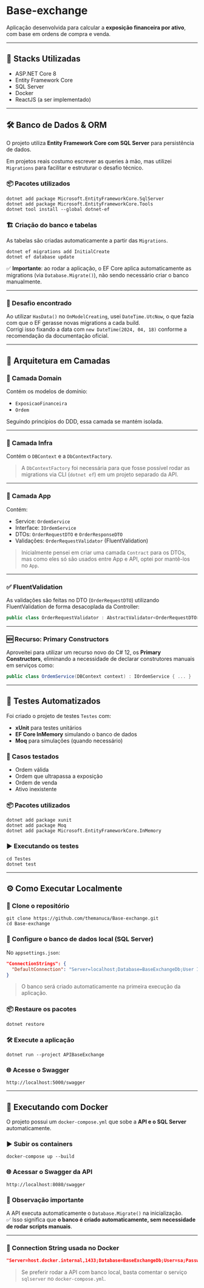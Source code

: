 
# Base-exchange

Aplicação desenvolvida para calcular a **exposição financeira por ativo**, com base em ordens de compra e venda.

---

## 🚀 Stacks Utilizadas

- ASP.NET Core 8  
- Entity Framework Core  
- SQL Server  
- Docker  
- ReactJS (a ser implementado)

---

## 🛠️ Banco de Dados & ORM

O projeto utiliza **Entity Framework Core com SQL Server** para persistência de dados.

Em projetos reais costumo escrever as queries à mão, mas utilizei `Migrations` para facilitar e estruturar o desafio técnico.

### 📦 Pacotes utilizados

```
dotnet add package Microsoft.EntityFrameworkCore.SqlServer
dotnet add package Microsoft.EntityFrameworkCore.Tools
dotnet tool install --global dotnet-ef
```

### 🏗️ Criação do banco e tabelas

As tabelas são criadas automaticamente a partir das `Migrations`.

```
dotnet ef migrations add InitialCreate
dotnet ef database update
```

✅ **Importante**: ao rodar a aplicação, o EF Core aplica automaticamente as migrations (via `Database.Migrate()`), não sendo necessário criar o banco manualmente.

---

### 🐞 Desafio encontrado

Ao utilizar `HasData()` no `OnModelCreating`, usei `DateTime.UtcNow`, o que fazia com que o EF gerasse novas migrations a cada build.  
Corrigi isso fixando a data com `new DateTime(2024, 04, 18)` conforme a recomendação da documentação oficial.

---

## 🧱 Arquitetura em Camadas

### 📁 Camada Domain

Contém os modelos de domínio:

- `ExposicaoFinanceira`
- `Ordem`

Seguindo princípios do DDD, essa camada se mantém isolada.

---

### 📁 Camada Infra

Contém o `DBContext` e a `DbContextFactory`.

> A `DbContextFactory` foi necessária para que fosse possível rodar as migrations via CLI (`dotnet ef`) em um projeto separado da API.

---

### 📁 Camada App

Contém:

- Service: `OrdemService`
- Interface: `IOrdemService`
- DTOs: `OrderRequestDTO` e `OrderResponseDTO`
- Validações: `OrderRequestValidator` (FluentValidation)

> Inicialmente pensei em criar uma camada `Contract` para os DTOs, mas como eles só são usados entre App e API, optei por mantê-los no `App`.

---

### ✅ FluentValidation

As validações são feitas no DTO (`OrderRequestDTO`) utilizando FluentValidation de forma desacoplada da Controller:

```csharp
public class OrderRequestValidator : AbstractValidator<OrderRequestDTO> { ... }
```

---

### 🆕 Recurso: Primary Constructors

Aproveitei para utilizar um recurso novo do C# 12, os **Primary Constructors**, eliminando a necessidade de declarar construtores manuais em serviços como:

```csharp
public class OrdemService(DBContext context) : IOrdemService { ... }
```

---

## 🧪 Testes Automatizados

Foi criado o projeto de testes `Testes` com:

- **xUnit** para testes unitários
- **EF Core InMemory** simulando o banco de dados
- **Moq** para simulações (quando necessário)

### 🧬 Casos testados

- Ordem válida
- Ordem que ultrapassa a exposição
- Ordem de venda
- Ativo inexistente

### 📦 Pacotes utilizados

```
dotnet add package xunit
dotnet add package Moq
dotnet add package Microsoft.EntityFrameworkCore.InMemory
```

### ▶️ Executando os testes

```
cd Testes
dotnet test
```

---

## ⚙️ Como Executar Localmente

### 🧭 Clone o repositório

```
git clone https://github.com/themanuca/Base-exchange.git
cd Base-exchange
```

### 🧰 Configure o banco de dados local (SQL Server)

No `appsettings.json`:

```json
"ConnectionStrings": {
  "DefaultConnection": "Server=localhost;Database=BaseExchangeDb;User Id=sa;Password=SenhaForte123!;Encrypt=true;TrustServerCertificate=true;"
}
```

> O banco será criado automaticamente na primeira execução da aplicação.

### 📦 Restaure os pacotes

```
dotnet restore
```

### 🛠️ Execute a aplicação

```
dotnet run --project APIBaseExchange
```

### 🌐 Acesse o Swagger

```
http://localhost:5000/swagger
```

---

## 🐳 Executando com Docker

O projeto possui um `docker-compose.yml` que sobe a **API e o SQL Server** automaticamente.

### ▶️ Subir os containers

```
docker-compose up --build
```

### 🌐 Acessar o Swagger da API

```
http://localhost:8080/swagger
```

### 🧠 Observação importante

A API executa automaticamente o `Database.Migrate()` na inicialização.  
✅ Isso significa que **o banco é criado automaticamente, sem necessidade de rodar scripts manuais**.

---

### 🧭 Connection String usada no Docker

```json
"Server=host.docker.internal,1433;Database=BaseExchangeDb;User=sa;Password=SenhaForte123!;TrustServerCertificate=True;"
```

> Se preferir rodar a API com banco local, basta comentar o serviço `sqlserver` no `docker-compose.yml`.
